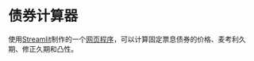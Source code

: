 # 债券计算器

使用[Streamlit](https://streamlit.io/)制作的一个[网页程序](https://jeremy-feng-bond-calculator-main-3nomp5.streamlitapp.com/)，可以计算固定票息债券的价格、麦考利久期、修正久期和凸性。
